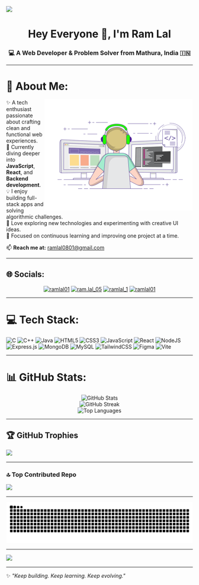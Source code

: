 <img src="https://user-images.githubusercontent.com/76155456/155187006-4ef09ed3-3869-499f-84c3-7bdaa68f73d4.png" width="1000px"/>

<h1 align="center">Hey Everyone 👋, I'm Ram Lal</h1>
<h3 align="center">💻 A Web Developer & Problem Solver from Mathura, India 🇮🇳</h3>

---

# 💫 About Me:
<img align="right" alt="Coding" width="400" src="https://raw.githubusercontent.com/devSouvik/devSouvik/master/gif3.gif">

✨ A tech enthusiast passionate about crafting clean and functional web experiences.  
🌱 Currently diving deeper into **JavaScript**, **React**, and **Backend development**.  
💡 I enjoy building full-stack apps and solving algorithmic challenges.  
📘 Love exploring new technologies and experimenting with creative UI ideas.  
🎯 Focused on continuous learning and improving one project at a time.  

📫 **Reach me at:** [ramlal0801@gmail.com](mailto:ramlal0801@gmail.com)

---

## 🌐 Socials:

<p align="center">
<a href="https://www.linkedin.com/in/ramlal01" target="blank"><img align="center" src="https://raw.githubusercontent.com/rahuldkjain/github-profile-readme-generator/master/src/images/icons/Social/linked-in-alt.svg" alt="ramlal01" height="30" width="40" /></a>
<a href="https://www.instagram.com/ram.lal_05" target="blank"><img align="center" src="https://raw.githubusercontent.com/rahuldkjain/github-profile-readme-generator/master/src/images/icons/Social/instagram.svg" alt="ram.lal_05" height="30" width="40" /></a>
<a href="https://leetcode.com/u/ramlal_1" target="blank"><img align="center" src="https://raw.githubusercontent.com/rahuldkjain/github-profile-readme-generator/master/src/images/icons/Social/leet-code.svg" alt="ramlal_1" height="30" width="40" /></a>
<a href="https://codeforces.com/profile/ramlal01" target="blank"><img align="center" src="https://raw.githubusercontent.com/rahuldkjain/github-profile-readme-generator/master/src/images/icons/Social/codeforces.svg" alt="ramlal01" height="30" width="40" /></a>
</p>

---

# 💻 Tech Stack:
![C](https://img.shields.io/badge/c-%2300599C.svg?style=for-the-badge&logo=c&logoColor=white)
![C++](https://img.shields.io/badge/c++-%2300599C.svg?style=for-the-badge&logo=c%2B%2B&logoColor=white)
![Java](https://img.shields.io/badge/java-%23ED8B00.svg?style=for-the-badge&logo=openjdk&logoColor=white)
![HTML5](https://img.shields.io/badge/html5-%23E34F26.svg?style=for-the-badge&logo=html5&logoColor=white)
![CSS3](https://img.shields.io/badge/css3-%231572B6.svg?style=for-the-badge&logo=css3&logoColor=white)
![JavaScript](https://img.shields.io/badge/javascript-%23323330.svg?style=for-the-badge&logo=javascript&logoColor=%23F7DF1E)
![React](https://img.shields.io/badge/react-%2320232a.svg?style=for-the-badge&logo=react&logoColor=%2361DAFB)
![NodeJS](https://img.shields.io/badge/node.js-6DA55F?style=for-the-badge&logo=node.js&logoColor=white)
![Express.js](https://img.shields.io/badge/express.js-%23404d59.svg?style=for-the-badge&logo=express&logoColor=%2361DAFB)
![MongoDB](https://img.shields.io/badge/MongoDB-%234ea94b.svg?style=for-the-badge&logo=mongodb&logoColor=white)
![MySQL](https://img.shields.io/badge/mysql-%2300000f.svg?style=for-the-badge&logo=mysql&logoColor=white)
![TailwindCSS](https://img.shields.io/badge/tailwindcss-%2338B2AC.svg?style=for-the-badge&logo=tailwind-css&logoColor=white)
![Figma](https://img.shields.io/badge/figma-%23F24E1E.svg?style=for-the-badge&logo=figma&logoColor=white)
![Vite](https://img.shields.io/badge/vite-%23646CFF.svg?style=for-the-badge&logo=vite&logoColor=white)

---

# 📊 GitHub Stats:
<div align="center">
    <img src="https://github-readme-stats.vercel.app/api?username=ramlal-01&theme=react&hide_border=false&include_all_commits=true&count_private=true" alt="GitHub Stats" />
    <br/>
    <img src="https://github-readme-streak-stats.herokuapp.com/?user=ramlal-01&theme=react&hide_border=false" alt="GitHub Streak" />
    <br/>
    <img src="https://github-readme-stats.vercel.app/api/top-langs/?username=ramlal-01&theme=react&hide_border=false&layout=compact" alt="Top Languages" />
</div>

---

## 🏆 GitHub Trophies
![](https://github-profile-trophy.vercel.app/?username=ramlal-01&theme=onedark&no-frame=false&no-bg=false&margin-w=4)

---

### 🔝 Top Contributed Repo
![](https://github-contributor-stats.vercel.app/api?username=ramlal-01&limit=5&theme=onedark&combine_all_yearly_contributions=true)

---

![Snake animation](https://github.com/ramlal-01/ramlal-01/blob/output/github-contribution-grid-snake.svg)

---

[![](https://visitcount.itsvg.in/api?id=ramlal-01&icon=0&color=0)](https://visitcount.itsvg.in)

---
✨ *"Keep building. Keep learning. Keep evolving."*


<!--
**ramlal-01/ramlal-01** is a ✨ _special_ ✨ repository because its `README.md` (this file) appears on your GitHub profile.

Here are some ideas to get you started:

- 🔭 I’m currently working on ...
- 🌱 I’m currently learning ...
- 👯 I’m looking to collaborate on ...
- 🤔 I’m looking for help with ...
- 💬 Ask me about ...
- 📫 How to reach me: ...
- 😄 Pronouns: ...
- ⚡ Fun fact: ...
-->

